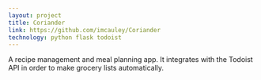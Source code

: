 ```yaml
---
layout: project
title: Coriander
link: https://github.com/imcauley/Coriander
technology: python flask todoist
---
```


A recipe management and meal planning app. It integrates with the Todoist API in order to make grocery lists automatically.
